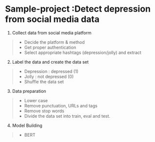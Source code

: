 # Sample-project :Detect depression from social media data

1. Collect data from social media platform

> * Decide the platform & method
> * Get proper authentication
> * Select appropriate hashtags (depression/jolly) and extract

2. Label the data and create the data set

> * Depression  : depressed (1)
> * Jolly       : not depressed (0)
> * Shuffle the data set

3. Data preparation

> * Lower case
> * Remove punctuation, URLs and tags
> * Remove stop words
> * Divide the data set into train, eval and test.

4. Model Building

> * BERT
